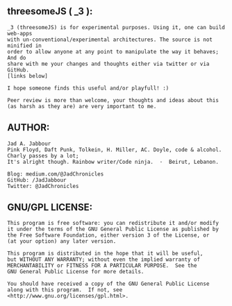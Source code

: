 threesomeJS ( _3 ):
-----------------------
	_3 (threesomeJS) is for experimental purposes. Using it, one can build web-apps 
	with un-conventional/experimental architectures. The source is not minified in
	order to allow anyone at any point to manipulate the way it behaves; And do
	share with me your changes and thoughts either via twitter or via GitHub.
	[links below]

	I hope someone finds this useful and/or playfull! :)

	Peer review is more than welcome, your thoughts and ideas about this
	(as harsh as they are) are very important to me.
	
AUTHOR:
-------
	Jad A. Jabbour
	Pink Floyd, Daft Punk, Tolkein, H. Miller, AC. Doyle, code & alcohol. Charly passes by a lot; 
	It's alright though. Rainbow writer/Code ninja.  ·  Beirut, Lebanon.

	Blog: medium.com/@JadChronicles
	GitHub: /JadJabbour
	Twitter: @JadChronicles

GNU/GPL LICENSE: 
----------------
	This program is free software: you can redistribute it and/or modify
	it under the terms of the GNU General Public License as published by
	the Free Software Foundation, either version 3 of the License, or
	(at your option) any later version.

	This program is distributed in the hope that it will be useful,
	but WITHOUT ANY WARRANTY; without even the implied warranty of
	MERCHANTABILITY or FITNESS FOR A PARTICULAR PURPOSE.  See the
	GNU General Public License for more details.

	You should have received a copy of the GNU General Public License
	along with this program.  If not, see <http://www.gnu.org/licenses/gpl.html>.